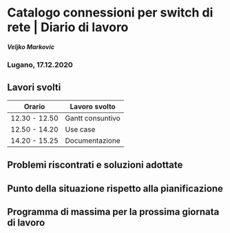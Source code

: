 # Catalogo connessioni per switch di rete | Diario di lavoro
##### Veljko Markovic
### Lugano, 17.12.2020

## Lavori svolti


|Orario        |Lavoro svolto                 |
|--------------|------------------------------|
|12.30 - 12.50      |Gantt consuntivo                         |
|12.50 - 14.20      |Use case                                 |
|14.20 - 15.25      |Documentazione                           |

##  Problemi riscontrati e soluzioni adottate

##  Punto della situazione rispetto alla pianificazione

## Programma di massima per la prossima giornata di lavoro